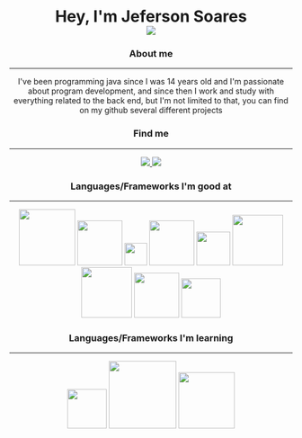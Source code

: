 <p align="center">
<h1 align="center">Hey, I'm Jeferson Soares<br><img src="https://img.shields.io/badge/Back--end_developer-black?&style=for-the-badge"></h1>
<h3 align="center">About me</h3>

---------------------------------------

<p align="center">
I've been programming java since I was 14 years old and I'm passionate about program development, and since then I work and study with everything related to the back end, but I'm not limited to that, you can find on my github several different projects
</p>
<span>
</span>

<h3 align="center"> Find me</h3>

---------------------------------------

<p align="center">
<a href="https://www.linkedin.com/in/jefsoares/">
	<img src= "https://img.shields.io/badge/LinkedIn-black?&style=for-the-badge&logo=linkedin&logoWidth=50&logoColor=white">
 </a>
 <a href="https://www.instagram.com/jefsoares_/">
	<img src= "https://img.shields.io/badge/Instagram-black?&style=for-the-badge&logo=instagram&logoWidth=50&logoColor=white">
 </a>
 </p>
<h3 align="center"> Languages/Frameworks I'm good at</h3>

---------------------------------------

<p align="center">
<img width="100px" src="https://www.ifpe.edu.br/campus/palmares/noticias/divulgado-resultado-do-curso-de-extensao-em-java/javalogo.png">
<img width="80px" src="https://devkico.itexto.com.br/wp-content/uploads/2014/08/spring-boot-project-logo.png">
<img width="40px" src="https://seeklogo.com/images/A/apache-logo-89257496F9-seeklogo.com.png">
<img width="80px" src="https://logospng.org/download/javascript/logo-javascript-1024.png">
<img width="60px" src="https://logodownload.org/wp-content/uploads/2016/10/html5-logo-14.png">
<img width="90px" src="https://www.freepnglogos.com/uploads/html5-logo-png/html5-logo-css-logo-png-transparent-svg-vector-bie-supply-9.png">
<img width="90px" src="https://upload.wikimedia.org/wikipedia/commons/thumb/b/b2/Bootstrap_logo.svg/2560px-Bootstrap_logo.svg.png">
<img width="80px" src="https://git-scm.com/images/logos/downloads/Git-Icon-1788C.png">
<img width="70px" src="https://www.pngkey.com/png/full/466-4667821_postgres-logo.png">
  
</p>

<h3 align="center">Languages/Frameworks I'm learning</h3>

---------------------------------------
<p align=center>
<img width="70px" src="https://seeklogo.com/images/N/nodejs-logo-FBE122E377-seeklogo.com.png">
<img width="120px" src="https://marcas-logos.net/wp-content/uploads/2020/11/MySQL-logo.png">
<img width="100px" src="https://www.docker.com/wp-content/uploads/2022/03/Moby-logo.png">
</p>
